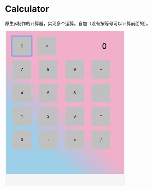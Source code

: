 # Calculator
原生js制作的计算器，实现多个运算。自加（没有按等号可以计算前面的）。


![6E7D83FC-778F-4FBF-9BC1-732528671892](6E7D83FC-778F-4FBF-9BC1-732528671892.png)


